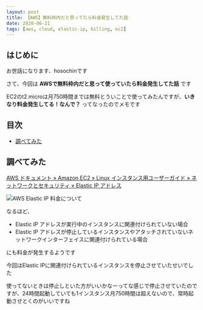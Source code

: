 ```yaml
---
layout: post
title: 【AWS】無料枠内だと思ってたら料金発生してた話
date: 2020-06-21
tags: [aws, cloud, elastic-ip, billing, ec2]
---
```


## はじめに

お世話になります、hosochinです

さて、今回は **AWSで無料枠内だと思って使っていたら料金発生してた話** です

EC2のt2.microは月750時間までは無料とういことで使ってみたんですが、**いきなり料金発生してる！なんで？** ってなったのでメモです

## 目次

- [調べてみた](#調べてみた)

## 調べてみた

[AWS ドキュメント » Amazon EC2 » Linux インスタンス用ユーザーガイド » ネットワークとセキュリティ » Elastic IP アドレス](https://docs.aws.amazon.com/ja_jp/AWSEC2/latest/UserGuide/elastic-ip-addresses-eip.html)

![AWS Elastic IP 料金について](/assets/aws-elastic-ip-billing.png)

なるほど、

- Elastic IP アドレスが実行中のインスタンスに関連付けられていない場合
- Elastic IP アドレスが停止しているインスタンスやアタッチされていないネットワークインターフェイスに関連付けられている場合

にも料金が発生するようです

今回はElastic IPに関連付けられているインスタンスを停止させていたせいでした

使ってないときは停止しといた方がいいかなーってな感じで停止させていたのですが、24時間起動していても1インスタンス月750時間は超えないので、常時起動させとくのがいいですね
